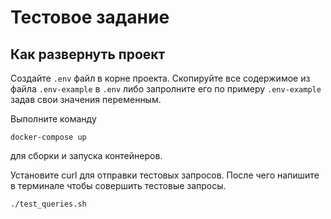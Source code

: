 # Тестовое задание

## Как развернуть проект
Создайте `.env` файл в корне проекта. Cкопируйте все содержимое из файла `.env-example` в `.env` либо запролните его по примеру `.env-example`
задав свои значения переменным.

<p>
Выполните команду

```commandline
docker-compose up
```

для сборки и запуска контейнеров.
</p>

<p>
Установите curl для отправки тестовых запросов.
После чего напишите в терминале чтобы совершить тестовые запросы.

```commandline
./test_queries.sh
```
</p>